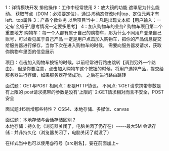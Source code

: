 1：详情模块开发
    排他操作：工作中经常使用
2：放大镜的功能
    遮罩层为什么能动。
    获取节点（DOM：必须要定位），通过JS动态修改left|top、定位元素才有left、top属性
3：产品个数业务
    以后项目当中：凡是出现文本框【用户输入：一定有'幺蛾子',思考情况一定要多思考】
4：加入购物车的业务?  购物车项目第二个重要地方
    购物车：每一个人都有属于自己的购物车，那为什么不同用户登录自己账号，可以看见属于自己产品
    一定是用户点击加入购物车，把你的产品信息提交给服务器进行保存，当你下次在进入购物车的时候，
    需要向服务器发请求，获取你购物车里面的信息展示

项目：点击加入购物车按钮的时候，以前经常进行路由跳转【调到另外一个路由】，
    但是你要注意，点击加入购物车这个按钮的时候，将用户选择产品，提交给服务器进行存储，如果服务器存储成功，
    之后在进行路由跳转

面试题：GET与POST
    相同点：都是HTTP协议。
    不同点:
    1:GET请求携带参数是有上限的 post请求携带的参数是没有'上限的'
    2:GET请求相对而言不安全，POST安全


面试题:H5新增那些特性？
    CSS4、本地存储、多媒体、canvas


面试题：本地存储与会话存储区别？    
    本地存储：持久化（浏览器关闭了，电脑关闭了仍存在）-----最大5M
    会话存储：并非持久化（浏览器关闭了，电脑关闭了就没了）

在样式当中也可以使用@符号【src别名】，要在前面加上~
